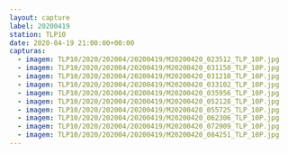```yaml
---
layout: capture
label: 20200419
station: TLP10
date: 2020-04-19 21:00:00+00:00
capturas:
  - imagem: TLP10/2020/202004/20200419/M20200420_023512_TLP_10P.jpg
  - imagem: TLP10/2020/202004/20200419/M20200420_031150_TLP_10P.jpg
  - imagem: TLP10/2020/202004/20200419/M20200420_031210_TLP_10P.jpg
  - imagem: TLP10/2020/202004/20200419/M20200420_033102_TLP_10P.jpg
  - imagem: TLP10/2020/202004/20200419/M20200420_035956_TLP_10P.jpg
  - imagem: TLP10/2020/202004/20200419/M20200420_052128_TLP_10P.jpg
  - imagem: TLP10/2020/202004/20200419/M20200420_055725_TLP_10P.jpg
  - imagem: TLP10/2020/202004/20200419/M20200420_062306_TLP_10P.jpg
  - imagem: TLP10/2020/202004/20200419/M20200420_072909_TLP_10P.jpg
  - imagem: TLP10/2020/202004/20200419/M20200420_084251_TLP_10P.jpg
---
```

